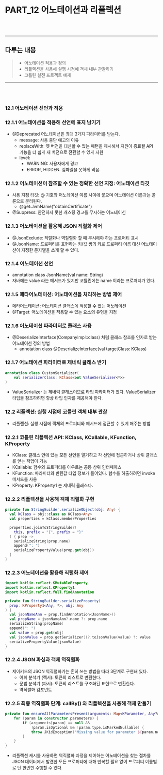 # PART_12 어노테이션과 리플렉션
<br><br>
<hr>

## 다루는 내용

>- 어노테이션 적용과 정의
>- 리플렉션을 사용해 실행 시점에 객체 내부 관찰하기
>- 코틀린 실전 프로젝트 예제

<hr>
<br><br>

### 12.1 어노테이션 선언과 적용
### 12.1.1 어노테이션을 적용해 선언에 표지 남기기
- @Deprecated 어노테이션은 최대 3가지 파라미터를 받는다.
  - message: 사용 중단 예고의 이유
  - replaceWith: 옛 버전을 대신할 수 있는 패턴을 제시해서 지원이 종료될 API 기능을 더 쉽게 새 버전으로 전환할 수 있게 지원
  - level: 
    - WARNING: 사용자에게 경고
    - ERROR, HIDDEN: 컴파일을 못하게 막음.

### 12.1.2 어노테이션이 참조할 수 있는 정확한 선언 지정: 어노테이션 타깃
- 사용 지점 타깃: @ 기호와 어노테이션 이름 사이에 붙으며 어노테이션 이름과는 콜론으로 분리된다.
  - @get:JvmName("obtainCertificate")
- @Suppress: 안전하지 못한 캐스팅 경고를 무시하는 어노테이션

### 12.1.3 어노테이션을 활용해 JSON 직렬화 제어
- @JsonExclude: 직렬화나 역질렬화 할 때 무시해야 하는 프로퍼티 표시
- @JsonName: 프로퍼티를 표현하는 키/값 쌍의 키로 프로퍼티 이름 대신 어노테이션이 지정한 문자열을 쓰게 할 수 있다.

### 12.1.4 어노테이션 선언
- annotation class JsonName(val name: String)
- 자바에는 value 라는 메서드가 있지만 코틀린에는 name 이라는 프로퍼티가 있다.

### 12.1.5 메타어노테이션: 어노테이션을 처리하는 방법 제어
- 메타어노테이션: 어노테이션 클래스에 적용할 수 있는 어노테이션
- @Target: 어노테이션을 적용할 수 있는 요소의 유형을 지정

### 12.1.6 어노테이션 파라미터로 클래스 사용
- @DeserializeInterface(CompanyImpl::class) 처럼 클래스 참조를 인자로 받는 어노테이션 정의 방법
  - annotation class @DeserializeInterface(val targetClass: KClass<out Any>)

### 12.1.7 어노테이션 파라미터로 제네릭 클래스 받기
```kotlin
annotation class CustomSerializer(
    val serializerClass: KClass<out ValueSerializer<*>>
)
```
- ValueSerializer 는 제네릭 클래스이므로 타입 파라미터가 있다. ValueSerializer 타입을 참조하려면 항상 타입 인자를 제공해야 한다.

### 12.2 리플렉션: 실행 시점에 코틀린 객체 내부 관찰
- 리플렌션: 실행 시점에 객체의 프로퍼티와 메서드에 접근할 수 있게 해주는 방법

### 12.2.1 코틀린 리플렉션 API: KClass, KCallable, KFunction, KProperty
- KClass: 클래스 안에 있는 모든 선언을 열거하고 각 선언에 접근하거나 상위 클래스를 얻는 작업이 가능
- KCallable: 함수와 프로퍼티를 아우르는 공통 상위 인터페이스
- KFunction: 파라미터와 반환값 타입 정보가 들어있다. 함수를 허출하려면 invoke 메서드를 사용
- KProperty: KProperty1 는 제네릭 클래스다.

### 12.2.2 리플렉션을 사용해 객체 직렬화 구현
```kotlin
private fun StringBuilder.serializeObject(obj: Any) {
  val kClass = obj::class as KClass<Any>
  val properties = kClass.memberProperties

  properties.joinToStringBuilder(
    this, prefix = "{", prefix = "}"
  ) { prop ->
    serializeString(prop.name)
    append(": ")
    serializePropertyValue(prop.get(obj))
  }
}
```

### 12.2.3 어노테이션을 활용해 직렬화 제어

```kotlin
import kotlin.reflect.KMutableProperty
import kotlin.reflect.KProperty1
import kotlin.reflect.full.findAnnotation

private fun StringBuilder.serializeProperty(
  prop: KProperty1<Any, *>, obj: Any
) {
  val jsonNameAnn = prop.findAnnotation<JsonName>()
  val propName = jsonNameAnn?.name ?: prop.name
  serializeString(propName)
  append(": ")
  val value = prop.get(obj)
  val jsonValue = prop.getSerializer()?.toJsonValue(value) ?: value
  serializePropertyValue(jsonValue)
}
```

### 12.2.4 JSON 파싱과 객체 역직렬화
- 제이키드의 JSON 역직렬화기는 흔히 쓰는 방법을 따라 3단계로 구현돼 있다.
  - 어휘 분석기 (렉서): 토큰의 리스트로 변환한다.
  - 문법 분석기 (파서): 토큰의 리스트를 구조화된 표현으로 변환한다.
  - 역직렬화 컴포넌트

### 12.2.5 최종 역직렬화 단계: callBy() 와 리플렉션을 사용해 객체 만들기
```kotlin
private fun ensureAllParametersPresent(arguments: Map<KParameter, Any?>) {
    for (param in constructor.parameters) {
        if (arguments[param] == null &&
            !param.isOptional && !param.type.isMarkedNullable) {
            throw JKidException("Missing value for parameter ${param.name}")
        }
    }
}
```
- 리플렉션 캐시를 사용하면 역직렬화 과정을 제어하는 어노테이션을 찾는 절차를 JSON 데이터에서 발견한 모든 프로퍼티에 대해 반복할 필요 없이 프로퍼티 이름별로 단 한번만 수행할 수 있다.